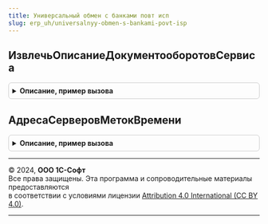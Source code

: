 ```yaml
---
title: Универсальный обмен с банками повт исп
slug: erp_uh/universalnyy-obmen-s-bankami-povt-isp
---
```



## ИзвлечьОписаниеДокументооборотовСервиса
<details style="margin: 1em 0; padding: 0.5em; border: 1px solid #ccc; border-radius: 6px;">

<summary style="font-weight: bold; cursor: pointer;">Описание, пример вызова</summary>

```bsl

// Извлекает данные сервиса из макета и формирует
// структуру с информацией о сервисе.
Функция ИзвлечьОписаниеДокументооборотовСервиса(Сервис) Экспорт
```

Пример вызова
```bsl
Результат = УниверсальныйОбменСБанкамиПовтИсп.ИзвлечьОписаниеДокументооборотовСервиса(Сервис) 
```
</details>

## АдресаСерверовМетокВремени
<details style="margin: 1em 0; padding: 0.5em; border: 1px solid #ccc; border-radius: 6px;">

<summary style="font-weight: bold; cursor: pointer;">Описание, пример вызова</summary>

```bsl

// Возвращает адреса серверов меток времени в порядке, требуемом банками.
// И добавляет в него отсутствующие адреса из ЭлектроннаяПодпись.ОбщиеНастройки().АдресаСерверовМетокВремени
Функция АдресаСерверовМетокВремени() Экспорт
```

Пример вызова
```bsl
Результат = УниверсальныйОбменСБанкамиПовтИсп.АдресаСерверовМетокВремени() 
```
</details>

---

© 2024, **ООО 1С-Софт**  
Все права защищены. Эта программа и сопроводительные материалы предоставляются  
в соответствии с условиями лицензии [Attribution 4.0 International (CC BY 4.0)](https://creativecommons.org/licenses/by/4.0/legalcode).

---
